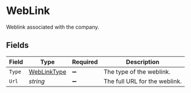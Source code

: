 # WebLink

Weblink associated with the company.


## Fields

| Field                                             | Type                                              | Required                                          | Description                                       |
| ------------------------------------------------- | ------------------------------------------------- | ------------------------------------------------- | ------------------------------------------------- |
| `Type`                                            | [WebLinkType](../../models/shared/WebLinkType.md) | :heavy_minus_sign:                                | The type of the weblink.                          |
| `Url`                                             | *string*                                          | :heavy_minus_sign:                                | The full URL for the weblink.                     |